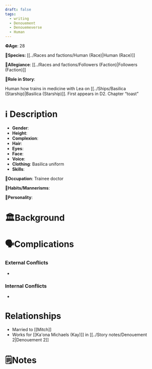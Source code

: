 ```yaml
---
draft: false
tags:
  - writing
  - Denouement
  - Denouemeverse
  - Human
---
```


**♻️Age**: 28

👾**Species:** [[../Races and factions/Human (Race)|Human (Race)]]

🏅**Allegiance**: [[../Races and factions/Followers (Faction)|Followers (Faction)]]

**🎲Role in Story**: 

Human how trains in medicine with Lea on [[../Ships/Basilica (Starship)|Basilica (Starship)]].
First appears in D2. Chapter “toast”

# ℹ️ Description

* **Gender**: 
* **Height**: 
* **Complexion**: 
* **Hair**: 
* **Eyes**:  
* **Face**: 
* **Voice**: 
* **Clothing**:  Basilica uniform
* **Skills**: 

**💼Occupation**: Trainee doctor 

**🎺Habits/Mannerisms**:

**🧨Personality**: 

# 🏛️Background

# 🗣️Complications

### **External Conflicts**

- 

### **Internal Conflicts**

- 

# Relationships

- Married to [[Mitch]]
- Works for [[Ka'ona Michaels (Kay)]] in [[../Story notes/Denouement 2|Denouement 2]]

# 🗒️Notes
